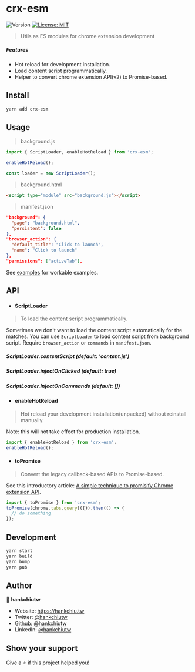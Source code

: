# crx-esm
![Version](https://img.shields.io/github/package-json/v/hankchiutw/crx-esm?label=package.json)
[![License: MIT](https://img.shields.io/badge/License-MIT-yellow.svg)](https://github.com/hankchiutw/crx-esm/blob/main/LICENSE)

> Utils as ES modules for chrome extension development

##### Features
- Hot reload for development installation.
- Load content script programmatically.
- Helper to convert chrome extension API(v2) to Promise-based.

## Install

```sh
yarn add crx-esm
```

## Usage
> background.js
```js
import { ScriptLoader, enableHotReload } from 'crx-esm';

enableHotReload();

const loader = new ScriptLoader();
```

> background.html
```html
<script type="module" src="background.js"></script>
```

> manifest.json
```json
"background": {
  "page": "background.html",
  "persistent": false
},
"browser_action": {
  "default_title": "Click to launch",
  "name": "Click to launch"
},
"permissions": ["activeTab"],
```

See [examples](examples) for workable examples.

## API
- #### ScriptLoader
> To load the content script programmatically.

Sometimes we don't want to load the content script automatically for the matches. You can use `ScriptLoader` to load content script from background script. Require `browser_action` or `commands` in `manifest.json`.
 
##### ScriptLoader.contentScript (default: 'content.js')
##### ScriptLoader.injectOnClicked (default: true)
##### ScriptLoader.injectOnCommands (default: [])

- #### enableHotReload
> Hot reload your development installation(unpacked) without reinstall manually.

Note: this will not take effect for production installation.

```js
import { enableHotReload } from 'crx-esm';
enableHotReload();
```

- #### toPromise
> Convert the legacy callback-based APIs to Promise-based.

See this introductory article: [A simple technique to promisify Chrome extension API](https://dev.to/hankchiutw/a-simple-technique-to-promisify-chrome-extension-api-1e0c).
```js
import { toPromise } from 'crx-esm';
toPromise(chrome.tabs.query)({}).then(() => {
  // do something
});
```

## Development

```sh
yarn start
yarn build
yarn bump
yarn pub
```

## Author

👤 **hankchiutw**

* Website: https://hankchiu.tw
* Twitter: [@hankchiutw](https://twitter.com/hankchiutw)
* Github: [@hankchiutw](https://github.com/hankchiutw)
* LinkedIn: [@hankchiutw](https://linkedin.com/in/hankchiutw)

## Show your support

Give a ⭐️ if this project helped you!
